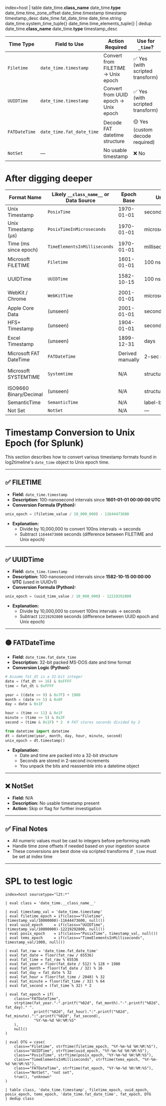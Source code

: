 index=host
| table date_time.__class_name__ date_time.__type__	date_time.time_zone_offset	date_time.timestamp	timestamp	timestamp_desc date_time.fat_date_time	date_time.string	date_time.system_time_tuple{}	date_time.time_elements_tuple{}
| dedup date_time.__class_name__ date_time.__type__ timestamp_desc


| Time Type     | Field to Use             | Action Required                        | Use for `_time`?                 |
|---------------|--------------------------|----------------------------------------|----------------------------------|
| `Filetime`    | `date_time.timestamp`    | Convert from FILETIME → Unix epoch     | ✅ Yes (with scripted transform) |
| `UUIDTime`    | `date_time.timestamp`    | Convert from UUID epoch → Unix epoch   | ✅ Yes (with scripted transform) |
| `FATDateTime` | `date_time.fat_date_time`| Decode FAT datetime structure          | 🟡 Yes (custom decode required)  |
| `NotSet`      | —                        | No usable timestamp                    | ❌ No                            |


# After digging deeper

| Format Name                  | Likely `__class_name__` or Data Source     | Epoch Base        | Unit         | SPL Conversion |
|-----------------------------|---------------------------------------------|-------------------|--------------|----------------|
| Unix Timestamp              | `PosixTime`                                 | 1970-01-01        | seconds      | `timestamp_val` |
| Unix Timestamp (µs)        | `PosixTimeInMicroseconds`                  | 1970-01-01        | microseconds | `timestamp_val / 1000000` |
| Time (ms since epoch)      | `TimeElementsInMilliseconds`               | 1970-01-01        | milliseconds | `timestamp_val / 1000` |
| Microsoft FILETIME         | `Filetime`                                  | 1601-01-01        | 100 ns       | `(timestamp_val / 10000000) - 11644473600` |
| UUIDTime                   | `UUIDTime`                                  | 1582-10-15        | 100 ns       | `(timestamp_val / 10000000) - 12219292800` |
| WebKit / Chrome            | `WebKitTime`                                | 2001-01-01        | microseconds | `(timestamp_val / 1000000) + 978307200` |
| Apple Core Data            | (unseen)                                    | 2001-01-01        | seconds      | `timestamp_val + 978307200` |
| HFS+ Timestamp             | (unseen)                                    | 1904-01-01        | seconds      | `timestamp_val + 2082844800` |
| Excel Timestamp            | (unseen)                                    | 1899-12-31        | days         | `timestamp_val * 86400 + offset` |
| Microsoft FAT DateTime     | `FATDateTime`                               | Derived manually  | 2-sec steps  | `bit unpack + strptime()` |
| Microsoft SYSTEMTIME       | `Systemtime`                                | N/A               | structured   | parse individual fields |
| ISO9660 Binary/Decimal     | (unseen)                                    | N/A               | structured   | parse manually |
| SemanticTime               | `SemanticTime`                              | N/A               | label-based  | not convertible |
| Not Set                    | `NotSet`                                    | N/A               | —            | `null()` |


# Timestamp Conversion to Unix Epoch (for Splunk)

This section describes how to convert various timestamp formats found in log2timeline's `date_time` object to Unix epoch time.

---

## ✅ FILETIME

- **Field:** `date_time.timestamp`
- **Description:** 100-nanosecond intervals since **1601-01-01 00:00:00 UTC**
- **Conversion Formula (Python):**

```python
unix_epoch = (filetime_value / 10_000_000) - 11644473600
```

- **Explanation:**
  - Divide by 10,000,000 to convert 100ns intervals → seconds
  - Subtract `11644473600` seconds (difference between FILETIME and Unix epoch)

---

## ✅ UUIDTime

- **Field:** `date_time.timestamp`
- **Description:** 100-nanosecond intervals since **1582-10-15 00:00:00 UTC** (used in UUIDv1)
- **Conversion Formula (Python):**

```python
unix_epoch = (uuid_time_value / 10_000_000) - 12219292800
```

- **Explanation:**
  - Divide by 10,000,000 to convert 100ns intervals → seconds
  - Subtract `12219292800` seconds (difference between UUID epoch and Unix epoch)

---

## 🟡 FATDateTime

- **Field:** `date_time.fat_date_time`
- **Description:** 32-bit packed MS-DOS date and time format
- **Conversion Logic (Python):**

```python
# Assume fat_dt is a 32-bit integer
date = (fat_dt >> 16) & 0xFFFF
time = fat_dt & 0xFFFF

year = ((date >> 9) & 0x7F) + 1980
month = (date >> 5) & 0x0F
day = date & 0x1F

hour = (time >> 11) & 0x1F
minute = (time >> 5) & 0x3F
second = (time & 0x1F) * 2  # FAT stores seconds divided by 2

from datetime import datetime
dt = datetime(year, month, day, hour, minute, second)
unix_epoch = dt.timestamp()
```

- **Explanation:**
  - Date and time are packed into a 32-bit structure
  - Seconds are stored in 2-second increments
  - You unpack the bits and reassemble into a datetime object

---

## ❌ NotSet

- **Field:** N/A
- **Description:** No usable timestamp present
- **Action:** Skip or flag for further investigation

---

## ✅ Final Notes

- All numeric values must be cast to integers before performing math
- Handle time zone offsets if needed based on your ingestion source
- These conversions are best done via scripted transforms if `_time` must be set at index time

---
# SPL to test logic

```
index=host sourcetype="l2t:*"

| eval class = 'date_time.__class_name__'

| eval timestamp_val = 'date_time.timestamp'
| eval filetime_epoch = if(class=="Filetime", (timestamp_val/10000000)-11644473600, null())
| eval uuid_epoch     = if(class=="UUIDTime", (timestamp_val/10000000)-12219292800, null())
| eval posix_epoch    = if(class=="PosixTime", timestamp_val, null())
| eval tems_epoch     = if(class=="TimeElementsInMilliseconds", timestamp_val/1000, null())

| eval fat_raw = 'date_time.fat_date_time'
| eval fat_date = floor(fat_raw / 65536)
| eval fat_time = fat_raw % 65536
| eval fat_year = floor(fat_date / 512) % 128 + 1980
| eval fat_month = floor(fat_date / 32) % 16
| eval fat_day = fat_date % 32
| eval fat_hour = floor(fat_time / 2048) % 32
| eval fat_minute = floor(fat_time / 32) % 64
| eval fat_second = (fat_time % 32) * 2

| eval fat_epoch = if(
    class=="FATDateTime",
    strptime(fat_year."-".printf("%02d", fat_month)."-".printf("%02d", fat_day)." ".
             printf("%02d", fat_hour).":".printf("%02d", fat_minute).":".printf("%02d", fat_second),
             "%Y-%m-%d %H:%M:%S"
    ),
    null()
)

| eval DTG = case(
    class=="Filetime", strftime(filetime_epoch, "%Y-%m-%d %H:%M:%S"),
    class=="UUIDTime", strftime(uuid_epoch, "%Y-%m-%d %H:%M:%S"),
    class=="PosixTime", strftime(posix_epoch, "%Y-%m-%d %H:%M:%S"),
    class=="TimeElementsInMilliseconds", strftime(tems_epoch, "%Y-%m-%d %H:%M:%S"),
    class=="FATDateTime", strftime(fat_epoch, "%Y-%m-%d %H:%M:%S"),
    class=="NotSet", "not set",
    true(), "unknown"
)

| table class, 'date_time.timestamp', filetime_epoch, uuid_epoch, posix_epoch, tems_epoch, 'date_time.fat_date_time', fat_epoch, DTG
| dedup class
```